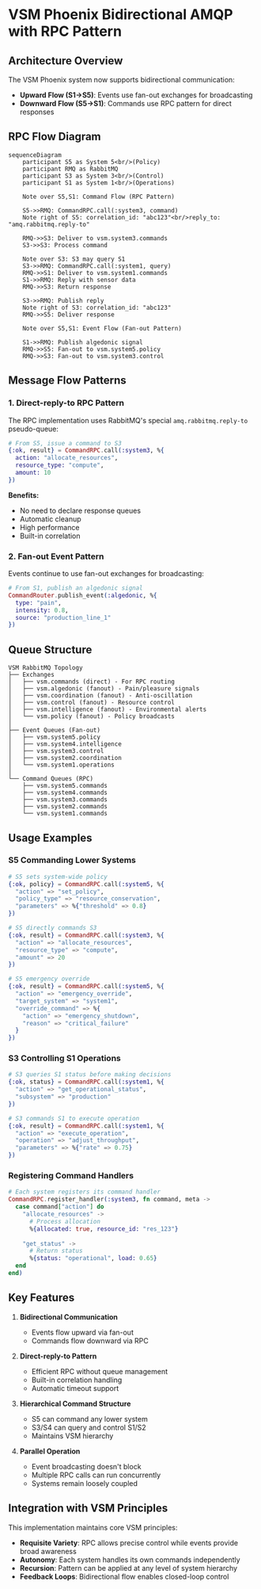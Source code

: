 # VSM Phoenix Bidirectional AMQP with RPC Pattern

## Architecture Overview

The VSM Phoenix system now supports bidirectional communication:
- **Upward Flow (S1→S5)**: Events use fan-out exchanges for broadcasting
- **Downward Flow (S5→S1)**: Commands use RPC pattern for direct responses

## RPC Flow Diagram

```mermaid
sequenceDiagram
    participant S5 as System 5<br/>(Policy)
    participant RMQ as RabbitMQ
    participant S3 as System 3<br/>(Control)
    participant S1 as System 1<br/>(Operations)
    
    Note over S5,S1: Command Flow (RPC Pattern)
    
    S5->>RMQ: CommandRPC.call(:system3, command)
    Note right of S5: correlation_id: "abc123"<br/>reply_to: "amq.rabbitmq.reply-to"
    
    RMQ->>S3: Deliver to vsm.system3.commands
    S3->>S3: Process command
    
    Note over S3: S3 may query S1
    S3->>RMQ: CommandRPC.call(:system1, query)
    RMQ->>S1: Deliver to vsm.system1.commands
    S1->>RMQ: Reply with sensor data
    RMQ->>S3: Return response
    
    S3->>RMQ: Publish reply
    Note right of S3: correlation_id: "abc123"
    RMQ->>S5: Deliver response
    
    Note over S5,S1: Event Flow (Fan-out Pattern)
    
    S1->>RMQ: Publish algedonic signal
    RMQ->>S5: Fan-out to vsm.system5.policy
    RMQ->>S3: Fan-out to vsm.system3.control
```

## Message Flow Patterns

### 1. Direct-reply-to RPC Pattern

The RPC implementation uses RabbitMQ's special `amq.rabbitmq.reply-to` pseudo-queue:

```elixir
# From S5, issue a command to S3
{:ok, result} = CommandRPC.call(:system3, %{
  action: "allocate_resources",
  resource_type: "compute",
  amount: 10
})
```

**Benefits:**
- No need to declare response queues
- Automatic cleanup
- High performance
- Built-in correlation

### 2. Fan-out Event Pattern

Events continue to use fan-out exchanges for broadcasting:

```elixir
# From S1, publish an algedonic signal
CommandRouter.publish_event(:algedonic, %{
  type: "pain",
  intensity: 0.8,
  source: "production_line_1"
})
```

## Queue Structure

```
VSM RabbitMQ Topology
├── Exchanges
│   ├── vsm.commands (direct) - For RPC routing
│   ├── vsm.algedonic (fanout) - Pain/pleasure signals
│   ├── vsm.coordination (fanout) - Anti-oscillation
│   ├── vsm.control (fanout) - Resource control
│   ├── vsm.intelligence (fanout) - Environmental alerts
│   └── vsm.policy (fanout) - Policy broadcasts
│
├── Event Queues (Fan-out)
│   ├── vsm.system5.policy
│   ├── vsm.system4.intelligence
│   ├── vsm.system3.control
│   ├── vsm.system2.coordination
│   └── vsm.system1.operations
│
└── Command Queues (RPC)
    ├── vsm.system5.commands
    ├── vsm.system4.commands
    ├── vsm.system3.commands
    ├── vsm.system2.commands
    └── vsm.system1.commands
```

## Usage Examples

### S5 Commanding Lower Systems

```elixir
# S5 sets system-wide policy
{:ok, policy} = CommandRPC.call(:system5, %{
  "action" => "set_policy",
  "policy_type" => "resource_conservation",
  "parameters" => %{"threshold" => 0.8}
})

# S5 directly commands S3
{:ok, result} = CommandRPC.call(:system3, %{
  "action" => "allocate_resources",
  "resource_type" => "compute",
  "amount" => 20
})

# S5 emergency override
{:ok, result} = CommandRPC.call(:system5, %{
  "action" => "emergency_override",
  "target_system" => "system1",
  "override_command" => %{
    "action" => "emergency_shutdown",
    "reason" => "critical_failure"
  }
})
```

### S3 Controlling S1 Operations

```elixir
# S3 queries S1 status before making decisions
{:ok, status} = CommandRPC.call(:system1, %{
  "action" => "get_operational_status",
  "subsystem" => "production"
})

# S3 commands S1 to execute operation
{:ok, result} = CommandRPC.call(:system1, %{
  "action" => "execute_operation",
  "operation" => "adjust_throughput",
  "parameters" => %{"rate" => 0.75}
})
```

### Registering Command Handlers

```elixir
# Each system registers its command handler
CommandRPC.register_handler(:system3, fn command, meta ->
  case command["action"] do
    "allocate_resources" ->
      # Process allocation
      %{allocated: true, resource_id: "res_123"}
      
    "get_status" ->
      # Return status
      %{status: "operational", load: 0.65}
  end
end)
```

## Key Features

1. **Bidirectional Communication**
   - Events flow upward via fan-out
   - Commands flow downward via RPC

2. **Direct-reply-to Pattern**
   - Efficient RPC without queue management
   - Built-in correlation handling
   - Automatic timeout support

3. **Hierarchical Command Structure**
   - S5 can command any lower system
   - S3/S4 can query and control S1/S2
   - Maintains VSM hierarchy

4. **Parallel Operation**
   - Event broadcasting doesn't block
   - Multiple RPC calls can run concurrently
   - Systems remain loosely coupled

## Integration with VSM Principles

This implementation maintains core VSM principles:

- **Requisite Variety**: RPC allows precise control while events provide broad awareness
- **Autonomy**: Each system handles its own commands independently
- **Recursion**: Pattern can be applied at any level of system hierarchy
- **Feedback Loops**: Bidirectional flow enables closed-loop control